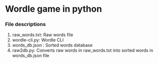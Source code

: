 # Wordle game in python

### File descriptions
1. raw_words.txt: Raw words file
2. wordle-cli.py: Wordle CLI
3. words_db.json : Sorted words database
4. raw2db.py: Converts raw words in raw_words.txt into sorted words in words_db.json file